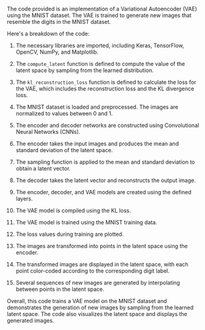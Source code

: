 The code provided is an implementation of a Variational Autoencoder (VAE) using the MNIST dataset. The VAE is trained to generate new images that resemble the digits in the MNIST dataset.

Here's a breakdown of the code:

1. The necessary libraries are imported, including Keras, TensorFlow, OpenCV, NumPy, and Matplotlib.

2. The `compute_latent` function is defined to compute the value of the latent space by sampling from the learned distribution.

3. The `kl_reconstruction_loss` function is defined to calculate the loss for the VAE, which includes the reconstruction loss and the KL divergence loss.

4. The MNIST dataset is loaded and preprocessed. The images are normalized to values between 0 and 1.

5. The encoder and decoder networks are constructed using Convolutional Neural Networks (CNNs).

6. The encoder takes the input images and produces the mean and standard deviation of the latent space.

7. The sampling function is applied to the mean and standard deviation to obtain a latent vector.

8. The decoder takes the latent vector and reconstructs the output image.

9. The encoder, decoder, and VAE models are created using the defined layers.

10. The VAE model is compiled using the KL loss.

11. The VAE model is trained using the MNIST training data.

12. The loss values during training are plotted.

13. The images are transformed into points in the latent space using the encoder.

14. The transformed images are displayed in the latent space, with each point color-coded according to the corresponding digit label.

15. Several sequences of new images are generated by interpolating between points in the latent space.

Overall, this code trains a VAE model on the MNIST dataset and demonstrates the generation of new images by sampling from the learned latent space. The code also visualizes the latent space and displays the generated images.
